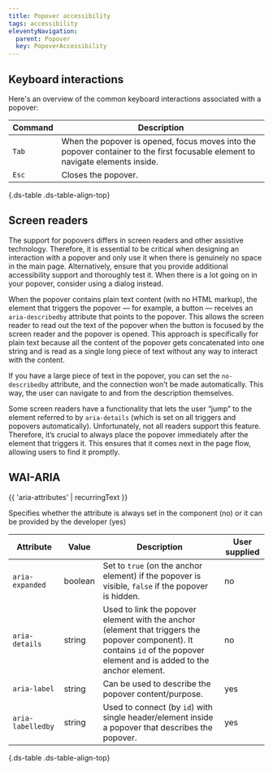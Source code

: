 ```yaml
---
title: Popover accessibility
tags: accessibility
eleventyNavigation:
  parent: Popover
  key: PopoverAccessibility
---
```

<section>

## Keyboard interactions

Here's an overview of the common keyboard interactions associated with a popover:

<div class="ds-table-wrapper">

|Command|Description|
|-|-|
|`Tab`|When the popover is opened, focus moves into the popover container to the first focusable element to navigate elements inside.|
|`Esc`|Closes the popover.|

{.ds-table .ds-table-align-top}

</div>

</section>
<section>

## Screen readers

The support for popovers differs in screen readers and other assistive technology. Therefore, it is essential to be critical when designing an interaction with a popover and only use it when there is genuinely no space in the main page. Alternatively, ensure that you provide additional accessibility support and thoroughly test it. When there is a lot going on in your popover, consider using a dialog instead.

When the popover contains plain text content (with no HTML markup), the element that triggers the popover — for example, a button — receives an `aria-describedby` attribute that points to the popover. This allows the screen reader to read out the text of the popover when the button is focused by the screen reader and the popover is opened. This approach is specifically for plain text because all the content of the popover gets concatenated into one string and is read as a single long piece of text without any way to interact with the content.

If you have a large piece of text in the popover, you can set the `no-describedby` attribute, and the connection won’t be made automatically. This way, the user can navigate to and from the description themselves.

Some screen readers have a functionality that lets the user “jump” to the element referred to by `aria-details` (which is set on all triggers and popovers automatically). Unfortunately, not all readers support this feature. Therefore, it’s crucial to always place the popover immediately after the element that triggers it. This ensures that it comes next in the page flow, allowing users to find it promptly.

</section>
<section>

## WAI-ARIA

{{ 'aria-attributes' | recurringText }}

<sl-tooltip id="tooltip1">Specifies whether the attribute is always set in the component (no) or it can be provided by the developer (yes)</sl-tooltip>

<div class="ds-table-wrapper">

|Attribute | Value | Description | User supplied <sl-icon name="info" aria-describedby="tooltip1" size="md"></sl-icon> |
|-|-|-|-|
|`aria-expanded`|boolean|Set to `true` (on the anchor element) if the popover is visible, `false` if the popover is hidden.|no|
|`aria-details`|string|Used to link the popover element with the anchor (element that triggers the popover component). It contains `id` of the popover element and is added to the anchor element.|no|
|`aria-label`|string|Can be used to describe the popover content/purpose.|yes|
|`aria-labelledby`|string|Used to connect (by `id`) with single header/element inside a popover that describes the popover.|yes|

{.ds-table .ds-table-align-top}

</div>

</section>
